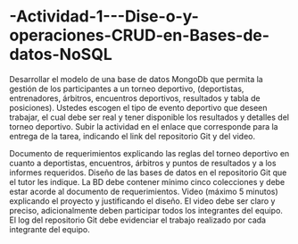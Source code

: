 # -Actividad-1---Dise-o-y-operaciones-CRUD-en-Bases-de-datos-NoSQL

Desarrollar el modelo de una base de datos MongoDb que permita la gestión de los participantes a un torneo deportivo, (deportistas, entrenadores, árbitros, encuentros deportivos, resultados y tabla de posiciones). Ustedes escogen el tipo de evento deportivo que deseen trabajar, el cual debe ser real y tener disponible los resultados y detalles del torneo deportivo.
Subir la actividad en el enlace que corresponde para la entrega de la tarea, indicando el link del repositorio Git y del video.


Documento de requerimientos explicando las reglas del torneo deportivo en cuanto a deportistas, encuentros, árbitros y puntos de resultados y a los informes requeridos.
Diseño de las bases de datos en el repositorio Git que el tutor les indique.  La BD debe contener mínimo cinco colecciones y debe estar acorde al documento de requerimientos.
Video (máximo 5 minutos) explicando el proyecto y justificando el diseño. El video debe ser claro y preciso, adicionalmente deben participar todos los integrantes del equipo.
El log del repositorio Git debe evidenciar el trabajo realizado por cada integrante del equipo.
